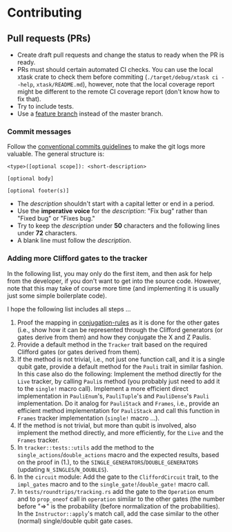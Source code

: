 Contributing
======================

Pull requests (PRs)
---------------------

- Create draft pull requests and change the status to ready when the PR is ready.
- PRs must should certain automated CI checks. You can use the local xtask crate to check
  them before commiting (`./target/debug/xtask ci --help`, `xtask/README.md`), however,
  note that the local coverage report might be different to the remote CI coverage
  report (don't know how to fix that).
- Try to include tests.
- Use a [feature branch][git-feature-branch] instead of the master branch.

### Commit messages

Follow the [conventional commits guidelines][conventional_commits] to make the git logs
more valuable. The general structure is:
```
<type>([optional scope]): <short-description>

[optional body]

[optional footer(s)]
```
- The *description* shouldn't start with a capital letter or end in a period.
- Use the **imperative voice** for the *description*: "Fix bug" rather than "Fixed bug"
  or "Fixes bug."
- Try to keep the *description* under **50** characters and the following lines under
  **72** characters.
- A blank line must follow the *description*.

### Adding more Clifford gates to the tracker

In the following list, you may only do the first item, and then ask for help from the
developer, if you don't want to get into the source code. However, note that this may
take of course more time (and implementing it is usually just some simple boilerplate
code).

I hope the following list includes all steps ...

1. Proof the mapping in [conjugation-rules] as it is done for the other gates (i.e.,
   show how it can be represented through the Clifford generators (or gates derive from
   them) and how they conjugate the X and Z Paulis.
2. Provide a default method in the `Tracker` trait based on the required Clifford gates
   (or gates derived from them).
3. If the method is not trivial, i.e., not just one function call, and it is a single
   qubit gate, provide a default method for the `Pauli` trait in similar fashion. In
   this case also do the following: Implement the method directly for the `Live`
   tracker, by calling `Pauli`s method (you probably just need to add it to the
   `single!` macro call). Implement a more efficient direct implementation in
   `PauliEnum`'s, `PauliTuple`'s and `PauliDense`'s `Pauli` implementation. Do it
   analog for `PauliStack` and `Frames`, i.e., provide an efficient method
   implementation for `PauliStack` and call this function in `Frames` tracker
   implementation (`single!` macro ...).
4. If the method is not trivial, but more than qubit is involved, also implement the method
   directly, and more efficiently, for the `Live` and the `Frames` tracker.
5. In `tracker::tests::utils` add the method to the `single_actions`/`double_actions`
   macro and the expected results, based on the proof in (1.), to the
   `SINGLE_GENERATORS`/`DOUBLE_GENERATORS` (updating `N_SINGLES`/`N_DOUBLES`).
6. In the `circuit` module: Add the gate to the `CliffordCircuit` trait, to the
   `impl_gates` macro and to the `single_gate!`/`double_gate!` macro call.
7. In `tests/roundtrips/tracking.rs` add the gate to the `Operation` enum and to
   `prop_oneof` call in `operation` similar to the other gates (the number before "=>"
   is the probability (before normalization of the probabilities). In the
   `Instructor::apply`'s match call, add the case similar to the other (normal)
   single/double qubit gate cases.

[conventional_commits]: https://www.conventionalcommits.org
[git-feature-branch]: https://www.atlassian.com/git/tutorials/comparing-workflows
[conjugation-rules]: ./docs/conjugation_rules.pdf
